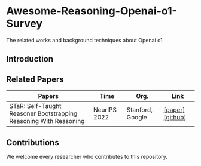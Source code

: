 # Awesome-Reasoning-Openai-o1-Survey
The related works and background techniques about Openai o1


## Introduction



## Related Papers

| Papers | Time | Org. | Link |
| - | - | - | - |
| STaR: Self-Taught Reasoner Bootstrapping Reasoning With Reasoning | NeurIPS 2022 | Stanford, Google | [[paper]](https://papers.nips.cc/paper_files/paper/2022/file/639a9a172c044fbb64175b5fad42e9a5-Paper-Conference.pdf) [[github]](https://github.com/ezelikman/STaR) |


## Contributions

We welcome every researcher who contributes to this repository.
